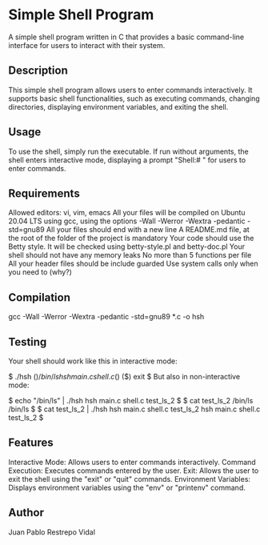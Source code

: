 # Simple Shell Program
A simple shell program written in C that provides a basic command-line interface for users to interact with their system.
## Description
This simple shell program allows users to enter commands interactively. It supports basic shell functionalities, such as executing commands, changing directories, displaying environment variables, and exiting the shell.
## Usage
To use the shell, simply run the executable. If run without arguments, the shell enters interactive mode, displaying a prompt "Shell:# " for users to enter commands.
## Requirements
Allowed editors: vi, vim, emacs
All your files will be compiled on Ubuntu 20.04 LTS using gcc, using the options -Wall -Werror -Wextra -pedantic -std=gnu89
All your files should end with a new line
A README.md file, at the root of the folder of the project is mandatory
Your code should use the Betty style. It will be checked using betty-style.pl and betty-doc.pl
Your shell should not have any memory leaks
No more than 5 functions per file
All your header files should be include guarded
Use system calls only when you need to (why?)
## Compilation
gcc -Wall -Werror -Wextra -pedantic -std=gnu89 *.c -o hsh
## Testing
Your shell should work like this in interactive mode:

$ ./hsh
($) /bin/ls
hsh main.c shell.c
($)
($) exit
$
But also in non-interactive mode:

$ echo "/bin/ls" | ./hsh
hsh main.c shell.c test_ls_2
$
$ cat test_ls_2
/bin/ls
/bin/ls
$
$ cat test_ls_2 | ./hsh
hsh main.c shell.c test_ls_2
hsh main.c shell.c test_ls_2
$
## Features
Interactive Mode: Allows users to enter commands interactively.
Command Execution: Executes commands entered by the user.
Exit: Allows the user to exit the shell using the "exit" or "quit" commands.
Environment Variables: Displays environment variables using the "env" or "printenv" command.
## Author
Juan Pablo Restrepo Vidal
